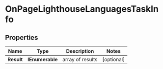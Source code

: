 # OnPageLighthouseLanguagesTaskInfo


## Properties

| Name | Type | Description | Notes |
|------------ | ------------- | ------------- | -------------|
**Result** | **IEnumerable<OnPageLighthouseLanguagesResultInfo>** | array of results |[optional]|